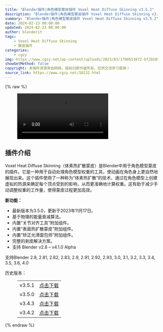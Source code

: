 ```yaml
---
title: "Blender插件|角色模型蒙皮插件 Voxel Heat Diffuse Skinning v3.5.2"
description: "Blender插件|角色模型蒙皮插件 Voxel Heat Diffuse Skinning v3.5.2"
summary: "Blender插件|角色模型蒙皮插件 Voxel Heat Diffuse Skinning v3.5.2"
date: 2024-02-23 00:00:00
updated: 2024-02-23 00:00:00
author: blenderit
tags: 
    - Voxel Heat Diffuse Skinning
    - 蒙皮插件
categories:
    - cgzy
img: https://www.cgzy.net/wp-content/uploads/2023/03/1700553872-bf2b585aaeb7a04.webp
showGetMethod: false
copyright: 本插件资源来自网络，版权归原作者所有，仅供交流学习使用！
source_link: https://www.cgzy.net/18132.html
---
```


{% raw %}
<figure class="wp-block-video aligncenter"><video controls src="https://cloud.video.taobao.com/play/u/717183932/p/1/e/6/t/1/364983224714.mp4"></video></figure><div class="wp-block-pandastudio-title"><div class="title_style_01"><h2 id="h2-0">插件介绍</h2></div></div><p class="is-style-text-indent-2em">Voxel Heat Diffuse Skinning（体素热扩散蒙皮）是Blender中用于角色模型蒙皮的插件。它是一种用于自动处理角色模型权重的工具，使动画在角色身上更自然地展现出来。这个插件使用了一种称为”体素热扩散”的技术，通过在角色模型上创建虚拟的热源来确定每个顶点受到的影响，从而更准确地计算权重。这有助于减少手动调整权重的工作量，使得蒙皮过程更加高效。</p><p><strong>新功能：</strong></p><ul>
<li>最新版本为3.5.0，更新于2023年11月17日。</li>



<li>基于物理的能量衰减算法。</li>



<li>内置“关节对齐工具”附加组件。</li>



<li>内置“表面热扩散蒙皮”附加组件。</li>



<li>内置“矫正光滑面包师”附加组件。</li>



<li>完整的剥皮解决方案。</li>



<li>支持 Blender v2.8 – v4.1.0 Alpha</li>
</ul><div class="wp-block-pandastudio-tips"><div class="tip success "><p>支持Blender 2.8, 2.81, 2.82, 2.83, 2.9, 2.91, 2.92, 2.93, 3.0, 3.1, 3.2, 3.3, 3.4, 3.5, 3.6, 4.0</p>
</div></div><div class="wp-block-pandastudio-title"><div class="title_style_01"><p>历史版本：</p></div></div><figure class="wp-block-table has-medium-font-size"><table><tbody><tr><td>v3.5.1</td><td><a href="https://www.cgzy.net/go?_=63f7f25287aHR0cHM6Ly9wYW4uYmFpZHUuY29tL3MvMV82ejdSSXBmNVQ5aHVaVzhkNk92QVE%2FcHdkPWxxdmE%3D" target="_blank">点击下载</a></td></tr><tr><td>v3.5.0</td><td><a href="https://www.cgzy.net/go?_=814f9817bfaHR0cHM6Ly9wYW4uYmFpZHUuY29tL3MvMUJ6ZGVMekNWNGRJVWpkSE4zOXpERXc%2FcHdkPXJhaW8%3D" target="_blank">点击下载</a></td></tr><tr><td>v3.4.3</td><td><a href="https://www.cgzy.net/go?_=9a251b232daHR0cHM6Ly9wYW4uYmFpZHUuY29tL3MvMUV5QnB0dUFqdDJyRHVTY1EtNkwzV3c%2FcHdkPXJqdGg%3D" target="_blank">点击下载</a></td></tr><tr><td>v3.4.2</td><td><a href="https://www.cgzy.net/go?_=8584a6b1e4aHR0cHM6Ly9wYW4uYmFpZHUuY29tL3MvMUhVOF9QOWhLQnNiZUVUbHdSc29xVkE%2FcHdkPWRtZGU%3D" target="_blank" rel="noreferrer noopener">点击下载</a></td></tr></tbody></table></figure>
<div style="display: none">cgzy</div>
{% endraw %}